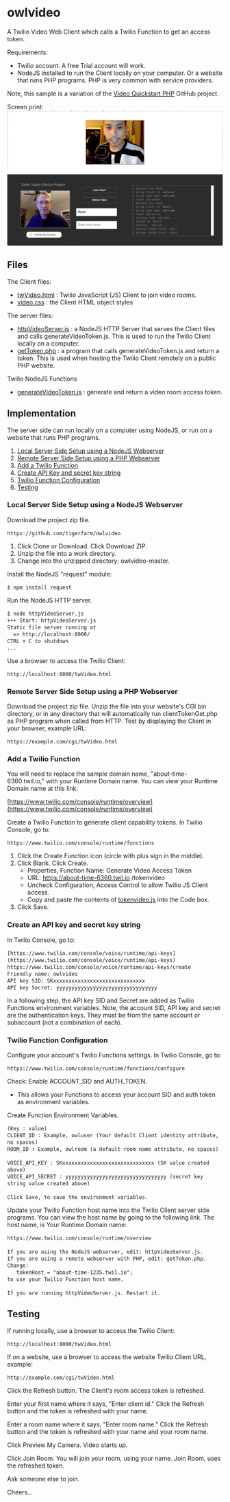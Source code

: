 # owlvideo
A Twilio Video Web Client which calls a Twilio Function to get an access token.

Requirements:

- Twilio account. A free Trial account will work.
- NodeJS installed to run the Client locally on your computer.
Or a website that runs PHP programs. PHP is very common with service providers.

Note, this sample is a variation of the [Video Quickstart PHP](https://github.com/kedartoraskar/video-quickstart-php) GitHub project.

Screen print:
<img width="600px"  src="TwilioVideo.jpg"/>

## Files

The Client files:
- [twVideo.html](twVideo.html) : Twilio JavaScript (JS) Client to join video rooms.
- [video.css](video.css) : the Client HTML object styles

The server files:
- [httpVideoServer.js](httpVideoServer.js) : a NodeJS HTTP Server that serves the Client files and calls generateVideoToken.js.
This is used to run the Twilio Client locally on a computer.
- [getToken.php](getToken.php) : a program that calls generateVideoToken.js and return a token.
This is used when hosting the Twilio Client remotely on a public PHP website.

Twilio NodeJS Functions
- [generateVideoToken.js](generateVideoToken.js) : generate and return a video room access token.

## Implementation

The server side can run locally on a computer using NodeJS, or run on a website that runs PHP programs.

1. [Local Server Side Setup using a NodeJS Webserver](#bullet1)
2. [Remote Server Side Setup using a PHP Webserver](#bullet2)
3. [Add a Twilio Function](#bullet3)
4. [Create API Key and secret key string](#bullet4)
5. [Twilio Function Configuration](#bullet5)
6. [Testing](#bullet6)

### <a name="bullet1"></a>Local Server Side Setup using a NodeJS Webserver

Download the project zip file.

    https://github.com/tigerfarm/owlvideo

1. Click Clone or Download. Click Download ZIP.
2. Unzip the file into a work directory.
3. Change into the unzipped directory: owlvideo-master.

Install the NodeJS "request" module:
    
    $ npm install request

Run the NodeJS HTTP server.

    $ node httpVideoServer.js
    +++ Start: httpVideoServer.js
    Static file server running at
      => http://localhost:8000/
    CTRL + C to shutdown
    ...
    
Use a browser to access the Twilio Client:

    http://localhost:8000/twVideo.html

### <a name="bullet2"></a>Remote Server Side Setup using a PHP Webserver

Download the project zip file. Unzip the file into your website's CGI bin directory, or in any directory that will automatically run clientTokenGet.php as PHP program when called from HTTP. Test by displaying the Client in your browser, example URL:

    https://example.com/cgi/twVideo.html

### <a name="bullet3"></a>Add a Twilio Function

You will need to replace the sample domain name, "about-time-6360.twil.io," with your Runtime Domain name.
You can view your Runtime Domain name at this link:

[https://www.twilio.com/console/runtime/overview](https://www.twilio.com/console/runtime/overview)

Create a Twilio Function to generate client capability tokens.
In Twilio Console, go to:

    https://www.twilio.com/console/runtime/functions
    
1. Click the Create Function icon (circle with plus sign in the middle).
2. Click Blank. Click Create.
   - Properties, Function Name: Generate Video Access Token
   - URL: https://about-time-6360.twil.io /tokenvideo
   - Uncheck Configuration, Access Control to allow Twilio JS Client access.
   - Copy and paste the contents of [tokenvideo.js](tokenvideo.js) into the Code box.
3. Click Save.

### <a name="bullet4"></a>Create an API key and secret key string

In Twilio Console, go to:

    [https://www.twilio.com/console/voice/runtime/api-keys](https://www.twilio.com/console/voice/runtime/api-keys)
    https://www.twilio.com/console/voice/runtime/api-keys/create
    Friendly name: owlvideo
    API key SID: SKxxxxxxxxxxxxxxxxxxxxxxxxxxxxxx
    API key Secret: yyyyyyyyyyyyyyyyyyyyyyyyyyyyyyyyy

In a following step, the API key SID and Secret are added as Twilio Functions environment variables.
Note, the  account SID, API key and secret are the authentication keys. They must be from the same account or subaccount (not a combination of each).

### <a name="bullet5"></a>Twilio Function Configuration

Configure your account's Twilio Functions settings.
In Twilio Console, go to:
    
    https://www.twilio.com/console/runtime/functions/configure
    
Check: Enable ACCOUNT_SID and AUTH_TOKEN.
- This allows your Functions to access your account SID and auth token as environment variables.

Create Function Environment Variables.

    (Key : value)
    CLIENT_ID : Example, owluser (Your default Client identity attribute, no spaces)
    ROOM_ID : Example, owlroom (a default room name attribute, no spaces)
    
    VOICE_API_KEY : SKxxxxxxxxxxxxxxxxxxxxxxxxxxxxxx (SK value created above)
    VOICE_API_SECRET : yyyyyyyyyyyyyyyyyyyyyyyyyyyyyyyyy (secret key string value created above)
    
    Click Save, to save the environment variables.

Update your Twilio Function host name into the Twilio Client server side programs.
You can view the host name by going to the following link. The host name, is Your Runtime Domain name:

    https://www.twilio.com/console/runtime/overview

    If you are using the NodeJS webserver, edit: httpVideoServer.js.
    If you are using a remote webserver with PHP, edit: getToken.php.
    Change:
       tokenHost = "about-time-1235.twil.io";
    to use your Twilio Function host name.
    
    If you are running httpVideoServer.js. Restart it.

## <a name="bullet6"></a>Testing

If running locally, use a browser to access the Twilio Client:

    http://localhost:8000/twVideo.html

If on a website, use a browser to access the website Twilio Client URL, example:

    http://example.com/cgi/twVideo.html
    
Click the Refresh button. The Client's room access token is refreshed.

Enter your first name where it says, "Enter client id." Click the Refresh button and the token is refreshed with your name.

Enter a room name where it says, "Enter room name." Click the Refresh button and the token is refreshed with your name and your room name.

Click Preview My Camera. Video starts up.

Click Join Room. You will join your room, using your name. Join Room, uses the refreshed token.

Ask someone else to join.

Cheers...
